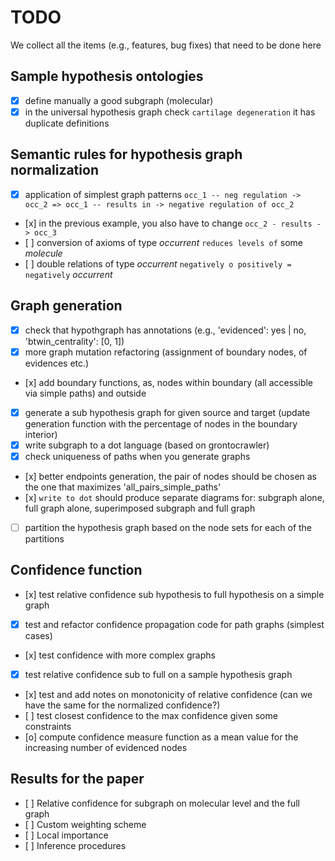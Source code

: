 # TODO

We collect all the items (e.g., features, bug fixes) that need to be done here

## Sample hypothesis ontologies

* [x] define manually a good subgraph (molecular)
* [x] in the universal hypothesis graph check `cartilage degeneration` it has duplicate definitions

## Semantic rules for hypothesis graph normalization

* [x] application of simplest graph patterns `occ_1 -- neg regulation -> occ_2 => occ_1 -- results in -> negative regulation of occ_2`
* [x] in the previous example, you also have to change `occ_2 - results -> occ_3`
* [ ] conversion of axioms of type *occurrent* `reduces levels of` some *molecule*
* [ ] double relations of type *occurrent* `negatively o positively = negatively` *occurrent*

## Graph generation

* [x] check that hypothgraph has annotations (e.g., 'evidenced': yes | no, 'btwin_centrality': [0, 1])
* [x] more graph mutation refactoring (assignment of boundary nodes, of evidences etc.)
* [x] add boundary functions, as, nodes within boundary (all accessible via simple paths) and outside
* [x] generate a sub hypothesis graph for given source and target (update generation function with the percentage of nodes in the boundary interior)
* [x] write subgraph to a dot language (based on grontocrawler)
* [x] check uniqueness of paths when you generate graphs
* [x] better endpoints generation, the pair of nodes should be chosen as the one that maximizes 'all_pairs_simple_paths'
* [x] `write to dot` should produce separate diagrams for: subgraph alone, full graph alone, superimposed subgraph and full graph
* [ ] partition the hypothesis graph based on the node sets for each of the partitions

## Confidence function

* [x] test relative confidence sub hypothesis to full hypothesis on a simple graph
* [x] test and refactor confidence propagation code for path graphs (simplest cases)
* [x] test confidence with more complex graphs
* [x] test relative confidence sub to full on a sample hypothesis graph
* [x] test and add notes on monotonicity of relative confidence (can we have the same for the normalized confidence?)
* [ ] test closest confidence to the max confidence given some constraints
* [o] compute confidence measure function as a mean value for the increasing number of evidenced nodes

## Results for the paper

* [ ] Relative confidence for subgraph on molecular level and the full graph
* [ ] Custom weighting scheme
* [ ] Local importance
* [ ] Inference procedures
